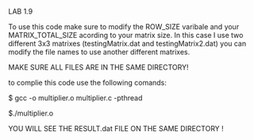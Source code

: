 LAB 1.9

To use this code make sure to modify the ROW_SIZE varibale and your MATRIX_TOTAL_SIZE acording to your matrix size. In this case I use two different 3x3 matrixes (testingMatrix.dat and testingMatrix2.dat) you can modify the file names to use another different matrixes.

MAKE SURE ALL FILES ARE IN THE SAME DIRECTORY!

to complie this code use the following comands:

  $ gcc -o multiplier.o multiplier.c -pthread
  
  
  $./multiplier.o
  
YOU WILL SEE THE RESULT.dat FILE ON THE SAME DIRECTORY !
  
